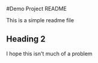 #Demo Project README

This is a simple readme file

## Heading 2 

I hope this isn't much of a problem
